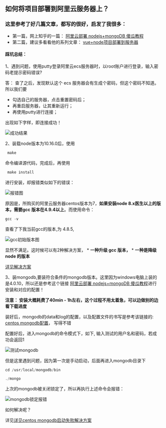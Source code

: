 ## 如何将项目部署到阿里云服务器上？

### 这里参考了好几篇文章，都写的很好，启发了我很多： 

 * 第一篇，网上知乎的一篇： [阿里云部署 nodejs+mongoDB 傻瓜教程](https://zhuanlan.zhihu.com/p/24474840)
 * 第二篇，建议多看看他的系列文章： [vue+node项目部署到服务器](https://segmentfault.com/a/1190000010205995)

#### 踩坑总结：

1、遇到问题，使用putty登录阿里云ecs服务器时，以root账户进行登录，输入密码老提示密码错误?

答： 查了之后，发现默认这个 ecs 服务器会有生成个密码，但这个密码不知道。所以我们要

 * 勾选自己的服务器，点击重置密码后；
 * 再重启服务器，让其重新运行；
 * 再使用putty进行连接；


出现如下字样，即连接成功！

![成功结果](https://wrapper-1258672812.cos.ap-chengdu.myqcloud.com/19-8-16/1.png)
 

 2、装载node版本为10.16.0后，使用

 ```js
  make
 ```

 命令编译源代码，完成后，再使用

 ```js
  make install
 ```

 进行安装，却报错类似如下的错误：

![报错图](https://wrapper-1258672812.cos.ap-chengdu.myqcloud.com/19-8-16/2.png)


原因是，所购买的阿里云服务器centos版本为7，**如果安装node 8.x医生以上的版本，需要gcc 版本在4.9.4以上**。而使用命令：

```js
gcc -v
```

查看了下我当前gcc的版本,为 4.8.5,

![gcc初始版本图](https://wrapper-1258672812.cos.ap-chengdu.myqcloud.com/19-8-16/3.png)


显然不满足。这时候可以有2种解决方案，
    * **一种升级 gcc 版本，**
    * **一种是降级node 的版本**

[详见解决方案](/README2.md)

3、装mongodb,要装符合条件的mongodb版本。这里因为windows电脑上装的是4.0.10，所以还是参考这个链接 [阿里云部署 nodejs+mongoDB 傻瓜教程](https://zhuanlan.zhihu.com/p/24474840)进行安装和对应的配置！

**注意： 安装大概耗费了40min - 1h左右，这个过程不用太着急，可以边做别的边看下载进度**

装好后，mongodb的data和log的配置，以及配置文件的书写是参考该链接的: [centos mongodb配置](https://itjh.net/2016/07/11/centos-install-mongodb/)， 写得不错

配置好后，进入mongodb的命令模式下，如下, 输入测试的用户名和密码，若成功会返回1

![测试mongodb](https://wrapper-1258672812.cos.ap-chengdu.myqcloud.com/19-8-16/12.png)

但是这里遇到问题，因为第一次是手动启动，后面再进入mongodb目录下

```js
cd /usr/local/mongodb/bin

./mongo
```

上次的mongodb被关闭锁定了，所以再执行上述命令会报错：

![mongodb锁定报错](https://wrapper-1258672812.cos.ap-chengdu.myqcloud.com/19-8-16/13.png)

如何解决呢？

详见[详见centos mongodb启动失败解决方案](/README3.md)










